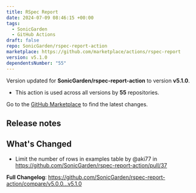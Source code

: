 ```yaml
---
title: RSpec Report
date: 2024-07-09 08:46:15 +00:00
tags:
  - SonicGarden
  - GitHub Actions
draft: false
repo: SonicGarden/rspec-report-action
marketplace: https://github.com/marketplace/actions/rspec-report
version: v5.1.0
dependentsNumber: "55"
---
```



Version updated for **SonicGarden/rspec-report-action** to version **v5.1.0**.
- This action is used across all versions by **55** repositories.

Go to the [GitHub Marketplace](https://github.com/marketplace/actions/rspec-report) to find the latest changes.

## Release notes

## What's Changed
* Limit the number of rows in examples table by @aki77 in https://github.com/SonicGarden/rspec-report-action/pull/37


**Full Changelog**: https://github.com/SonicGarden/rspec-report-action/compare/v5.0.0...v5.1.0
